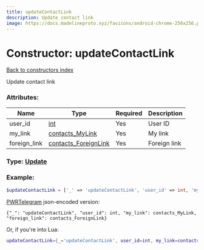 ```yaml
---
title: updateContactLink
description: Update contact link
image: https://docs.madelineproto.xyz/favicons/android-chrome-256x256.png
---
```

# Constructor: updateContactLink  
[Back to constructors index](index.md)



Update contact link

### Attributes:

| Name     |    Type       | Required | Description |
|----------|---------------|----------|-------------|
|user\_id|[int](../types/int.md) | Yes|User ID|
|my\_link|[contacts\_MyLink](../types/contacts_MyLink.md) | Yes|My link|
|foreign\_link|[contacts\_ForeignLink](../types/contacts_ForeignLink.md) | Yes|Foreign link|



### Type: [Update](../types/Update.md)


### Example:

```php
$updateContactLink = ['_' => 'updateContactLink', 'user_id' => int, 'my_link' => contacts_MyLink, 'foreign_link' => contacts_ForeignLink];
```  

[PWRTelegram](https://pwrtelegram.xyz) json-encoded version:

```
{"_": "updateContactLink", "user_id": int, "my_link": contacts_MyLink, "foreign_link": contacts_ForeignLink}
```


Or, if you're into Lua:

```lua
updateContactLink={_='updateContactLink', user_id=int, my_link=contacts_MyLink, foreign_link=contacts_ForeignLink}

```


